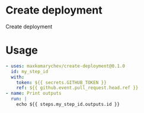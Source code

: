 # Create deployment

Create deployment

# Usage


```yaml
- uses: maxkomarychev/create-deployment@0.1.0
  id: my_step_id
  with:
    token: ${{ secrets.GITHUB_TOKEN }}
    ref: ${{ github.event.pull_request.head.ref }}
- name: Print outputs
  run: |
    echo ${{ steps.my_step_id.outputs.id }}
```
